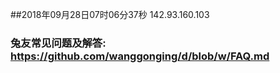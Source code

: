 ##2018年09月28日07时06分37秒 142.93.160.103
### 兔友常见问题及解答: https://github.com/wanggonging/d/blob/w/FAQ.md
